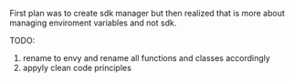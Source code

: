 First plan was to create sdk manager but then realized that is more about managing enviroment variables and not sdk.

TODO:
1. rename to envy and rename all functions and classes accordingly
2. appyly clean code principles 
